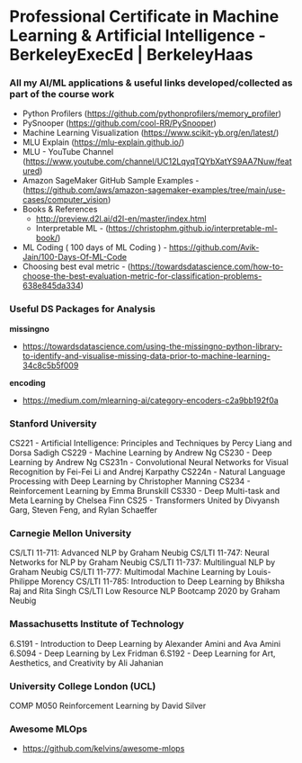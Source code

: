 # Professional Certificate in Machine Learning & Artificial Intelligence - BerkeleyExecEd | BerkeleyHaas
### All my AI/ML applications & useful links developed/collected as part of the course work

- Python Profilers (https://github.com/pythonprofilers/memory_profiler)
- PySnooper (https://github.com/cool-RR/PySnooper)
- Machine Learning Visualization (https://www.scikit-yb.org/en/latest/)
- MLU Explain (https://mlu-explain.github.io/)
- MLU - YouTube Channel (https://www.youtube.com/channel/UC12LqyqTQYbXatYS9AA7Nuw/featured)
- Amazon SageMaker GitHub Sample Examples - (https://github.com/aws/amazon-sagemaker-examples/tree/main/use-cases/computer_vision)
- Books & References
  - http://preview.d2l.ai/d2l-en/master/index.html
  - Interpretable ML - (https://christophm.github.io/interpretable-ml-book/)
- ML Coding ( 100 days of ML Coding ) - https://github.com/Avik-Jain/100-Days-Of-ML-Code
- Choosing best eval metric - (https://towardsdatascience.com/how-to-choose-the-best-evaluation-metric-for-classification-problems-638e845da334)

### Useful DS Packages for Analysis
<b>missingno</b>
- https://towardsdatascience.com/using-the-missingno-python-library-to-identify-and-visualise-missing-data-prior-to-machine-learning-34c8c5b5f009

<b>encoding</b>
- https://medium.com/mlearning-ai/category-encoders-c2a9bb192f0a


### Stanford University
CS221 - Artificial Intelligence: Principles and Techniques by Percy Liang and Dorsa Sadigh
CS229 - Machine Learning by Andrew Ng
CS230 - Deep Learning by Andrew Ng
CS231n - Convolutional Neural Networks for Visual Recognition by Fei-Fei Li and Andrej Karpathy
CS224n - Natural Language Processing with Deep Learning by Christopher Manning
CS234 - Reinforcement Learning by Emma Brunskill
CS330 - Deep Multi-task and Meta Learning by Chelsea Finn
CS25 - Transformers United by Divyansh Garg, Steven Feng, and Rylan Schaeffer
### Carnegie Mellon University
CS/LTI 11-711: Advanced NLP by Graham Neubig
CS/LTI 11-747: Neural Networks for NLP by Graham Neubig
CS/LTI 11-737: Multilingual NLP by Graham Neubig
CS/LTI 11-777: Multimodal Machine Learning by Louis-Philippe Morency
CS/LTI 11-785: Introduction to Deep Learning by Bhiksha Raj and Rita Singh
CS/LTI Low Resource NLP Bootcamp 2020 by Graham Neubig
### Massachusetts Institute of Technology
6.S191 - Introduction to Deep Learning by Alexander Amini and Ava Amini
6.S094 - Deep Learning by Lex Fridman
6.S192 - Deep Learning for Art, Aesthetics, and Creativity by Ali Jahanian
### University College London (UCL)
COMP M050 Reinforcement Learning by David Silver

### Awesome MLOps
- https://github.com/kelvins/awesome-mlops
